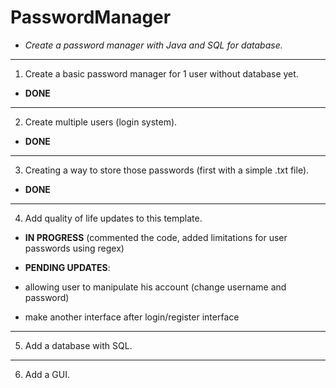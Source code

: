 # PasswordManager

- *Create a password manager with Java and SQL for database.*
----------------------------------------------------------------------------------

1. Create a basic password manager for 1 user without database yet.
- **DONE**
---------------------------------------------------------------------------------
2. Create multiple users (login system).
- **DONE**
---------------------------------------------------------------------------------
3. Creating a way to store those passwords (first with a simple .txt file).
- **DONE**
---------------------------------------------------------------------------------
4. Add quality of life updates to this template.
- **IN PROGRESS** (commented the code, added limitations for user passwords using regex)

- **PENDING UPDATES**:  
- allowing user to manipulate his account (change username and password)
- make another interface after login/register interface
---------------------------------------------------------------------------------
5. Add a database with SQL.

---------------------------------------------------------------------------------
6. Add a GUI.


 
